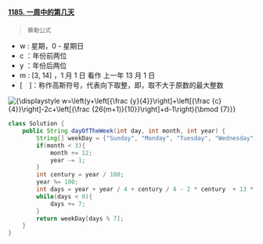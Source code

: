 #### [1185. 一周中的第几天](https://leetcode-cn.com/problems/day-of-the-week/)

> `蔡勒公式`

- w : 星期，0 - 星期日
- c ：年份前两位
- y ：年份后两位
- m : [3, 14] ，1 月 1 日 看作 上一年 13 月 1 日
- [　]：称作高斯符号，代表向下取整，即，取不大于原数的最大整数

![{\displaystyle w=\left(y+\left[{\frac {y}{4}}\right]+\left[{\frac {c}{4}}\right]-2c+\left[{\frac {26(m+1)}{10}}\right]+d-1\right){\bmod {7}}}](https://wikimedia.org/api/rest_v1/media/math/render/svg/c65e11cd656b95b753e220dbec1d7441d572aa7e)

```java
class Solution {
    public String dayOfTheWeek(int day, int month, int year) {
        String[] weekDay = {"Sunday", "Monday", "Tuesday", "Wednesday", "Thursday", "Friday", "Saturday"};
        if(month < 3){
            month += 12;
            year -= 1;
        }
        int century = year / 100;
        year %= 100;
        int days = year + year / 4 + century / 4 - 2 * century  + 13 * (month + 1) / 5 + day - 1;
        while(days < 0){
            days += 7;
        }
        return weekDay[days % 7];
    }
}
```

